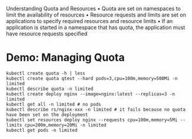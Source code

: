 Understanding Quota and Resources
• Quota are set on namespaces to limit the availability of resources
• Resource requests and limits are set on applications to specify required resources and resource limits
• If an application is started in a namespace that has quota, the application must have resource requests specified

# Demo: Managing Quota
```
kubectl create quota -h | less
kubectl create quota qtest --hard pods=3,cpu=100m,memory=500Mi -n limited
kubectl describe quota -n limited
kubectl create deploy nginx --image=nginx:latest --replicas=3 -n limited
kubectl get all -n limited # no pods
kubectl describe rs/nginx-xxx -n limited # it fails because no quota have been set on the deployment
kubectl set resources deploy nginx --requests cpu=100m,memory=5Mi --limits cpu=200m,memory=20Mi -n limited
kubectl get pods -n limited
```
